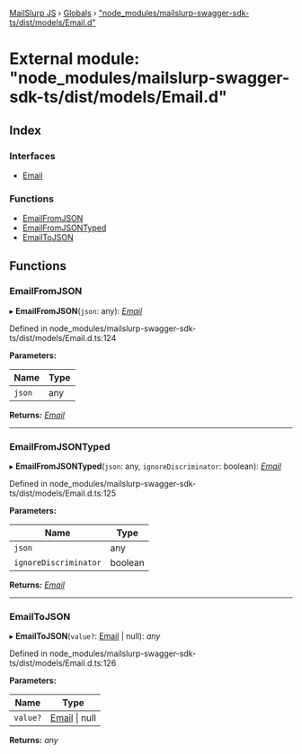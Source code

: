 [MailSlurp JS](../README.md) › [Globals](../globals.md) › ["node_modules/mailslurp-swagger-sdk-ts/dist/models/Email.d"](_node_modules_mailslurp_swagger_sdk_ts_dist_models_email_d_.md)

# External module: "node_modules/mailslurp-swagger-sdk-ts/dist/models/Email.d"

## Index

### Interfaces

* [Email](../interfaces/_node_modules_mailslurp_swagger_sdk_ts_dist_models_email_d_.email.md)

### Functions

* [EmailFromJSON](_node_modules_mailslurp_swagger_sdk_ts_dist_models_email_d_.md#emailfromjson)
* [EmailFromJSONTyped](_node_modules_mailslurp_swagger_sdk_ts_dist_models_email_d_.md#emailfromjsontyped)
* [EmailToJSON](_node_modules_mailslurp_swagger_sdk_ts_dist_models_email_d_.md#emailtojson)

## Functions

###  EmailFromJSON

▸ **EmailFromJSON**(`json`: any): *[Email](../interfaces/_node_modules_mailslurp_swagger_sdk_ts_dist_models_email_d_.email.md)*

Defined in node_modules/mailslurp-swagger-sdk-ts/dist/models/Email.d.ts:124

**Parameters:**

Name | Type |
------ | ------ |
`json` | any |

**Returns:** *[Email](../interfaces/_node_modules_mailslurp_swagger_sdk_ts_dist_models_email_d_.email.md)*

___

###  EmailFromJSONTyped

▸ **EmailFromJSONTyped**(`json`: any, `ignoreDiscriminator`: boolean): *[Email](../interfaces/_node_modules_mailslurp_swagger_sdk_ts_dist_models_email_d_.email.md)*

Defined in node_modules/mailslurp-swagger-sdk-ts/dist/models/Email.d.ts:125

**Parameters:**

Name | Type |
------ | ------ |
`json` | any |
`ignoreDiscriminator` | boolean |

**Returns:** *[Email](../interfaces/_node_modules_mailslurp_swagger_sdk_ts_dist_models_email_d_.email.md)*

___

###  EmailToJSON

▸ **EmailToJSON**(`value?`: [Email](../interfaces/_node_modules_mailslurp_swagger_sdk_ts_dist_models_email_d_.email.md) | null): *any*

Defined in node_modules/mailslurp-swagger-sdk-ts/dist/models/Email.d.ts:126

**Parameters:**

Name | Type |
------ | ------ |
`value?` | [Email](../interfaces/_node_modules_mailslurp_swagger_sdk_ts_dist_models_email_d_.email.md) &#124; null |

**Returns:** *any*

